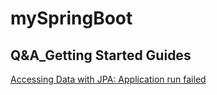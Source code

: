# mySpringBoot

## Q&A_Getting Started Guides

[Accessing Data with JPA: Application run failed](https://github.com/sampleCJ/mySpringBoot/issues/1)
